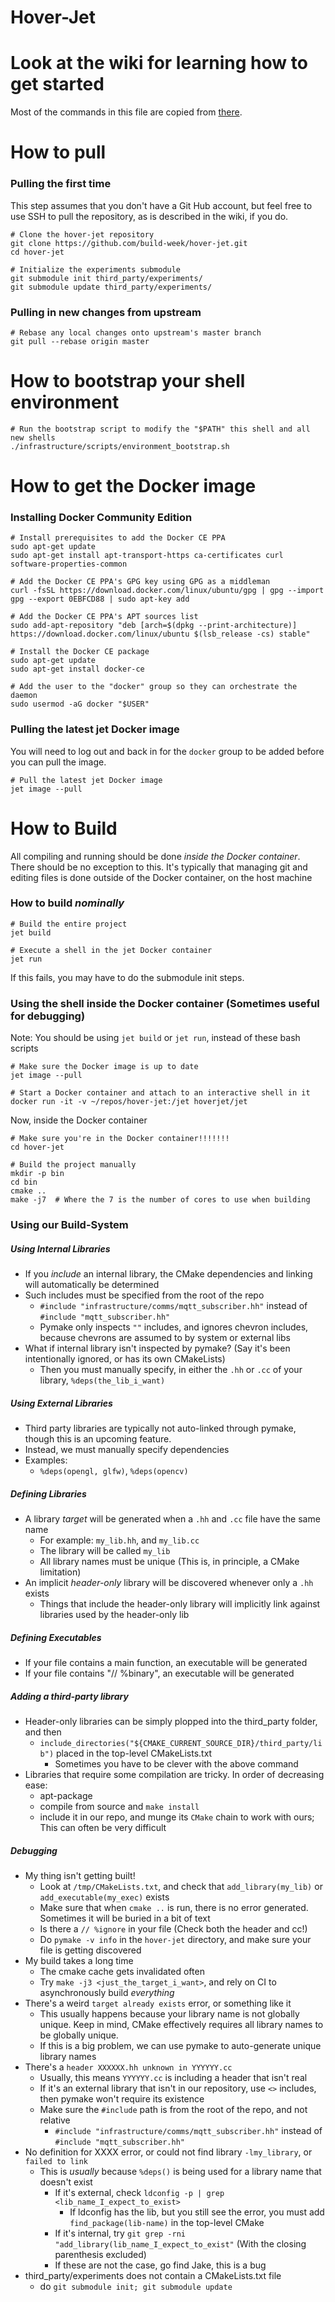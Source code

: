 Hover-Jet
=========


# Look at the wiki for learning how to get started

Most of the commands in this file are copied from [there](https://github.com/build-week/hover-jet/wiki).


# How to pull

### Pulling the first time

This step assumes that you don't have a Git Hub account, but feel free to use
SSH to pull the repository, as is described in the wiki, if you do.

```shell
# Clone the hover-jet repository
git clone https://github.com/build-week/hover-jet.git
cd hover-jet

# Initialize the experiments submodule
git submodule init third_party/experiments/
git submodule update third_party/experiments/
```

### Pulling in new changes from upstream

```shell
# Rebase any local changes onto upstream's master branch
git pull --rebase origin master
```


# How to bootstrap your shell environment

```shell
# Run the bootstrap script to modify the "$PATH" this shell and all new shells
./infrastructure/scripts/environment_bootstrap.sh
```


# How to get the Docker image

### Installing Docker Community Edition

```shell
# Install prerequisites to add the Docker CE PPA
sudo apt-get update
sudo apt-get install apt-transport-https ca-certificates curl software-properties-common

# Add the Docker CE PPA's GPG key using GPG as a middleman
curl -fsSL https://download.docker.com/linux/ubuntu/gpg | gpg --import
gpg --export 0EBFCD88 | sudo apt-key add

# Add the Docker CE PPA's APT sources list
sudo add-apt-repository "deb [arch=$(dpkg --print-architecture)] https://download.docker.com/linux/ubuntu $(lsb_release -cs) stable"

# Install the Docker CE package
sudo apt-get update
sudo apt-get install docker-ce

# Add the user to the "docker" group so they can orchestrate the daemon
sudo usermod -aG docker "$USER"
```

### Pulling the latest jet Docker image

You will need to log out and back in for the `docker` group to be added before you can pull the image.

```shell
# Pull the latest jet Docker image
jet image --pull
```


# How to Build

All compiling and running should be done *inside the Docker container*. There should be no exception to this.
It's typically that managing git and editing files is done outside of the Docker container, on the host machine

### How to build *nominally*

```shell
# Build the entire project
jet build

# Execute a shell in the jet Docker container
jet run
```

If this fails, you may have to do the submodule init steps.

### Using the shell inside the Docker container (Sometimes useful for debugging)

Note: You should be using `jet build` or `jet run`, instead of these bash scripts

```shell
# Make sure the Docker image is up to date
jet image --pull

# Start a Docker container and attach to an interactive shell in it
docker run -it -v ~/repos/hover-jet:/jet hoverjet/jet
```

Now, inside the Docker container

```shell
# Make sure you're in the Docker container!!!!!!!
cd hover-jet

# Build the project manually
mkdir -p bin
cd bin
cmake ..
make -j7  # Where the 7 is the number of cores to use when building
```

### Using our Build-System

##### Using Internal Libraries

* If you *include* an internal library, the CMake dependencies and linking will automatically be determined
* Such includes must be specified from the root of the repo
    * `#include "infrastructure/comms/mqtt_subscriber.hh"` instead of `#include "mqtt_subscriber.hh"`
    * Pymake only inspects `""` includes, and ignores chevron includes, because chevrons are assumed to by system or external libs
* What if internal library isn't inspected by pymake? (Say it's been intentionally ignored, or has its own CMakeLists)
    * Then you must manually specify, in either the `.hh` or `.cc` of your library, `%deps(the_lib_i_want)`

##### Using External Libraries

* Third party libraries are typically not auto-linked through pymake, though this is an upcoming feature.
* Instead, we must manually specify dependencies
* Examples:
    * `%deps(opengl, glfw)`, `%deps(opencv)`

##### Defining Libraries

* A library *target* will be generated when a `.hh` and `.cc` file have the same name
    * For example: `my_lib.hh`, and `my_lib.cc`
    * The library will be called `my_lib`
    * All library names must be unique (This is, in principle, a CMake limitation)
* An implicit *header-only* library will be discovered whenever only a `.hh` exists
    * Things that include the header-only library will implicitly link against libraries used by the header-only lib

##### Defining Executables

* If your file contains a main function, an executable will be generated
* If your file contains "// %binary", an executable will be generated

##### Adding a third-party library

* Header-only libraries can be simply plopped into the third_party folder, and then
    * `include_directories("${CMAKE_CURRENT_SOURCE_DIR}/third_party/lib")` placed in the top-level CMakeLists.txt
        * Sometimes you have to be clever with the above command
* Libraries that require some compilation are tricky. In order of decreasing ease:
    * apt-package
    * compile from source and `make install`
    * include it in our repo, and munge its `CMake` chain to work with ours; This can often be very difficult

##### Debugging

* My thing isn't getting built!
    * Look at `/tmp/CMakeLists.txt`, and check that `add_library(my_lib)` or `add_executable(my_exec)` exists
    * Make sure that when `cmake ..` is run, there is no error generated. Sometimes it will be buried in a bit of text
    * Is there a `// %ignore` in your file (Check both the header and cc!)
    * Do `pymake -v info` in the `hover-jet` directory, and make sure your file is getting discovered
* My build takes a long time
    * The cmake cache gets invalidated often
    * Try `make -j3 <just_the_target_i_want>`, and rely on CI to asynchronously build *everything*
* There's a weird `target already exists` error, or something like it
    * This usually happens because your library name is not globally unique. Keep in mind, CMake effectively requires all library names to be globally unique.
    * If this is a big problem, we can use pymake to auto-generate unique library names
* There's a `header XXXXXX.hh unknown in YYYYYY.cc`
    * Usually, this means `YYYYYY.cc` is including a header that isn't real
    * If it's an external library that isn't in our repository, use `<>` includes, then pymake won't require its existence
    * Make sure the `#include` path is from the root of the repo, and not relative
        * `#include "infrastructure/comms/mqtt_subscriber.hh"` instead of `#include "mqtt_subscriber.hh"`
* No definition for XXXX error, or could not find library `-lmy_library`, or `failed to link`
    * This is *usually* because `%deps()` is being used for a library name that doesn't exist
        * If it's external, check `ldconfig -p | grep <lib_name_I_expect_to_exist>`
            * If ldconfig has the lib, but you still see the error, you must add `find_package(lib-name)` in the top-level CMake
        * If it's internal, try `git grep -rni "add_library(lib_name_I_expect_to_exist"` (With the closing parenthesis excluded)
        * If these are not the case, go find Jake, this is a bug
* third_party/experiments does not contain a CMakeLists.txt file
    * do `git submodule init; git submodule update`
